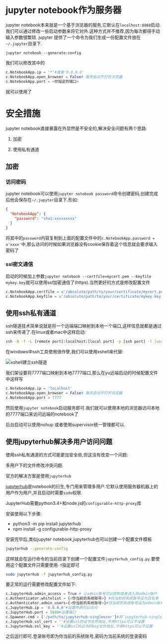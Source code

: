 
# jupyter notebook作为服务器

jupyter notebook本来就是一个基于浏览器的服务,它默认在`localhost:8888`启动.我们可以通过修改一些启动参数来将它对外.这种方式并不推荐,因为每次都得手动输入参数很繁琐. jupyter 提供了一个命令为我们生成一份配置文件放在`~/.jupyter`目录下.

```shell
jupyter notebook --generate-config
```

我们可以修改其中的
```python
c.NotebookApp.ip = '*'#或者'0.0.0.0'
c.NotebookApp.open_browser = False# 服务启动不打开浏览器
c.NotebookApp.port = <你指定的端口>
```
就可以使用了



# 安全措施

jupyter notebook直接暴露在外显然是不安全的,解决安全问题有两个思路:

1. 加密

2. 使用私有通道

## 加密

### 访问密码

jupyter notebook可以使用`jupyter notebook password`命令创建密码,创建完成后他会保存在`~/.jupyter`目录下.形如:

```json
{
  "NotebookApp": {
    "password": "sha1:xxxxxxxxx"
  }
}

```
将其中的`password`内容复制到上面的配置文件中的`c.NotebookApp.password = u'xxxx'`中,那么访问的时候如果浏览器没有cookie保存着这个信息就会要求输入密码了

### ssl密文通信

启动的时候加上参数`jupyter notebook --certfile=mycert.pem --keyfile mykey.key`就可以使用ssl加密通信了(https).当然更好的方式是修改配置文件

```python
c.NotebookApp.certfile = u'/absolute/path/to/your/certificate/mycert.pem'
c.NotebookApp.keyfile = u'/absolute/path/to/your/certificate/mykey.key'
```

## 使用ssh私有通道

ssh隧道技术简单说就是将一个远端端口映射到本地一个端口,这样信息就都是通过ssh来传递了.在linux或者mac中这样启动:

```bash
ssh -N -f -L [remote port]:localhost:[local port] -p [ssh port] -l [username] [公网IP]

```

在windows中ssh工具使用很作孽,我们可以使用xshell来代替:

![xshell建立ssh隧道](source/Xshell建立ssh隧道.png)

我们架设要将7777端口映射到本地7777端口,那么在yu远端启动的时候配置文件中这样写
```python
c.NotebookApp.ip = 'localhost'
c.NotebookApp.open_browser = False# 服务启动不打开浏览器
c.NotebookApp.port = 7777

```
然后使用`jupyter notebook`启动服务即可.我们就可以使用本地的浏览器访问本地的7777端口来访问远端的notebook了

后台启动可以使用nohup 或者使用supervisor统一管理都可以.

## 使用jupyterhub解决多用户访问问题

使用ssh私有通道的方式可能更加安全些,但这没有改变一个问题:

多用户下的文件修改冲突问题.

官方的解决方案是使用`jupyterhub`

[jupyterhub](https://github.com/jupyterhub/jupyterhub)是notebook的衍生,专门用来管理多用户.它默认使用服务器机器上的用户作为用户,并且启动时需要`sudo`权限.

JupyterHub需要python3.4+和node.js的`configurable-http-proxy`库

安装使用以下步骤:

+ python3 -m pip install jupyterhub
+ npm install -g configurable-http-proxy

安装完毕后,类似jupyter notebook,jupyterhub也可以创建一个配置文件模板

```bash
jupyterhub --generate-config
```

这样就会在运行命令的当前目录下创建一个配置文件`jupyterhub_config.py`.要使用这个配置文件只需要使用`-f`指定即可

```bash
sudo jupyterhub -f jupyterhub_config.py
```

要正常的运行需要修改配置文件如下:

```python
c.JupyterHub.admin_access = True # 让admin账号可以控制或者进入非admin账户
c.Authenticator.whitelist = {<你当前的系统账号>} #将当前的系统账号设为白名单
c.Authenticator.admin_users={<你当前的系统账号>}#将当前的系统账号设为admin账号
c.JupyterHub.ip = '0.0.0.0'#设置外网可以访问
c.JupyterHub.port = 5888#设置端口
c.Spawner.cmd = ['/path/to/jupyterhub-singleuser']#将`jupyterhub-singleuser`写死
c.JupyterHub.ssl_cert = ''#设置ssl的证书文件地址,不用https可以不设置
c.JupyterHub.ssl_key = ''#设置ssl的证书的key文件地址,不用https可以不设置
```

之后运行即可.登录账号即为你当前的系统账号,密码为当前系统的登录密码
